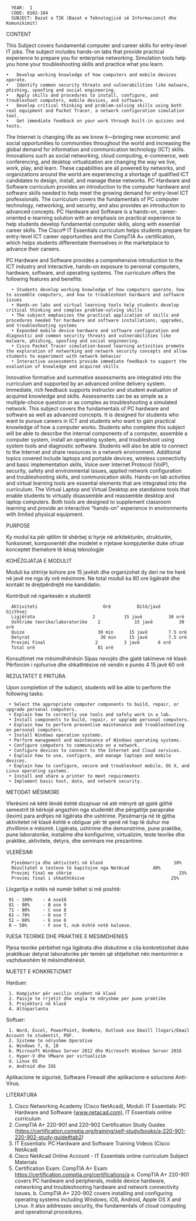
      YEAR:  1		
      CODE: 0102-104	 
      SUBJECT: Bazat e TIK (Bazat e Teknologjisë së Informacionit dhe Komunikimit)
   
CONTENT

This Subject covers fundamental computer and career skills for entry-level IT jobs. The subject includes hands-on labs that provide practical experience to prepare you for enterprise networking. Simulation tools help you hone your troubleshooting skills and practice what you learn.

    •   Develop working knowledge of how computers and mobile devices operate.
    •   Identify common security threats and vulnerabilities like malware, phishing, spoofing and social engineering.
    •   Apply skills and procedures to install, configure, and troubleshoot computers, mobile devices, and software.
    •   Develop critical thinking and problem-solving skills using both real equipment and Packet Tracer, a network configuration simulation tool.
    •   Get immediate feedback on your work through built-in quizzes and tests.

The Internet is changing life as we know it—bringing new economic and social opportunities to communities throughout the world and increasing the global demand for information and communication technology (ICT) skills. Innovations such as social networking, cloud computing, e-commerce, web conferencing, and desktop virtualization are changing the way we live, work, play, and learn. These capabilities are all powered by networks, and organizations around the world are experiencing a shortage of qualified ICT candidates to design, install, and manage these networks.
PC Hardware and Software curriculum provides an introduction to the computer hardware and software skills needed to help meet the growing demand for entry-level ICT professionals. The curriculum covers the fundamentals of PC computer technology, networking, and security, and also provides an introduction to advanced concepts. 
PC Hardware and Software is a hands-on, career-oriented e-learning solution with an emphasis on practical experience to help students develop fundamental computer skills, along with essential career skills. The Cisco® IT Essentials curriculum helps students prepare for entry-level ICT career opportunities and the CompTIA A+ certification, which helps students differentiate themselves in the marketplace to advance their careers.

PC Hardware and Software provides a comprehensive introduction to the ICT industry and interactive, hands-on exposure to personal computers, hardware, software, and operating systems. The curriculum offers the following features and benefits:

      • Students develop working knowledge of how computers operate, how to assemble computers, and how to troubleshoot hardware and software issues
      • Hands-on labs and virtual learning tools help students develop critical thinking and complex problem-solving skills
      • The subject emphasizes the practical application of skills and procedures needed for hardware and software installations, upgrades, and troubleshooting systems
      • Expanded mobile device hardware and software configuration and diagnostic and common security threats and vulnerabilities like malware, phishing, spoofing and social engineering.
      • Cisco Packet Tracer simulation-based learning activities promote the exploration of networking and network security concepts and allow students to experiment with network behavior
      • Interactive assessments provide immediate feedback to support the evaluation of knowledge and acquired skills 

Innovative formative and summative assessments are integrated into the curriculum and supported by an advanced online delivery system. Immediate, rich feedback supports instructor and student evaluation of acquired knowledge and skills. Assessments can be as simple as a multiple-choice question or as complex as troubleshooting a simulated network.
This subject covers the fundamentals of PC hardware and software as well as advanced concepts. It is designed for students who want to pursue careers in ICT and students who want to gain practical knowledge of how a computer works.
Students who complete this subject will be able to describe the internal components of a computer, assemble a computer system, install an operating system, and troubleshoot using system tools and diagnostic software. Students will also be able to connect to the Internet and share resources in a network environment. Additional topics covered include laptops and portable devices, wireless connectivity and basic implementation skills, Voice over Internet Protocol (VoIP), security, safety and environmental issues, applied network configuration and troubleshooting skills, and communication skills. 
Hands-on lab activities and virtual learning tools are essential elements that are integrated into the curriculum. The Virtual Laptop and Virtual Desktop are standalone tools that enable students to virtually disassemble and reassemble desktop and laptop computers. Both tools are designed to supplement classroom learning and provide an interactive “hands-on” experience in environments with limited physical equipment.

PURPOSE

Ky modul ka për qëllim të shërbej si hyrje në arkitekturën, strukturën, funksionet, komponentët dhe modelet e rrjetave kompjuterike duke ofruar konceptet themelore të kësaj teknologjie

KOHËZGJATJA E MODULIT

Moduli ka shtrirje kohore pre 15 javësh dhe organizohet dy deri ne tre herë në javë me nga dy orë mësimore. Ne total moduli ka 80 ore ligjëratë dhe kontakt te drejtpërdrejtë me kandidatin.

Kontributi nё ngarkesёn e studentit

      Aktiviteti 	                     Orë	      Ditë/javë	   Gjithsej
      Ligjërata	                     2	         15 javë	      30 orë
      Ushtrime teorike/laboratorike	   2	         15 javë	      30 orë
      Quize	                           30 min	   15 javë	      7.5 orë
      Detyrat	                        30 min	   15 javë	      7.5 orë
      Provimi Final	                  2	         3 javë	      6 orë
      Total orë			               81 orë

Konsultimet me mësimdhënësin	Sipas nevojës dhe gjatë takimeve në klasë.
Përforcim i njohurive dhe shkathtësive në vendin e punës	4	15 javë	60 orë

REZULTATET E PRITURA

Upon completion of the subject, students will be able to perform the following tasks:

     • Select the appropriate computer components to build, repair, or upgrade personal computers. 
     • Explain how to correctly use tools and safely work in a lab. 
     • Install components to build, repair, or upgrade personal computers. 
     • Explain how to perform preventive maintenance and troubleshooting on personal computers. 
     • Install Windows operation systems. 
     • Perform management and maintenance of Windows operating systems. 
     • Configure computers to communicate on a network. 
     • Configure devices to connect to the Internet and Cloud services. 
     • Explain how to use, configure, and manage laptops and mobile devices. 
     • Explain how to configure, secure and troubleshoot mobile, OS X, and Linux operating systems. 
     • Install and share a printer to meet requirements 
     • Implement basic host, data, and network security. 

METODAT MËSIMORE

Vlerësimi në këtë lëndë është dizajnuar në atë mënyrë që gjatë gjithë semestrit të kërkojë angazhim nga studentët dhe përgatitje paraprake (lexim) para ardhjes në ligjërata dhe ushtrime. 
Pjesëmarrja në të gjitha aktivitetet në klasë është e obliguar për të qenë në hap të duhur me zhvillimin e mësimit.
Ligjërata, ushtrime dhe demonstrime, pune praktike, pune laboratorike, instalime dhe konfigurime, virtualizim, teste teorike dhe praktike, aktivitete, detyra, dhe seminare me prezantime.

VLERËSIMI

      Pjesëmarrja dhe aktiviteti në klasë							10%
      Rezultatet e testeve të kapitujve nga NetAcad			40%
      Provimi final me shkrim									      25%
      Provimi final i shkathtësive								   25%

Llogaritja e notës në numër bëhet si më poshtë:

     91 - 100%    - A ose10
     81 - 90%     - B ose 9
     71 - 80%     - C ose 8
     61 – 70%     - D ose 7
     51 – 60%     - E ose 6
     0 – 50%      - F ose 5, nuk është notë kaluese.
  
PJESA TEORIKE DHE PRAKTIKE E MESIMDHENIES

Pjesa teorike përbëhet nga ligjërata dhe diskutime e cila konkretizohet duke praktikuar detyrat laboratorike për temën që shtjellohet nën mentorimin e vazhdueshëm të mësimdhënësit.

MJETET E KONKRETIZIMIT

Harduer:

     1.	Kompjuter për secilin student në klasë
     2.	Paisje te rrjetit dhe vegla te ndryshme per pune praktike
     3.	Projektori në klasë
     4.	Altoparlanta

Softuer:

     1.	Word, Excel, PowerPoint, OneNote, Outlook ose Emaill llogari/Email Account te studentit, PDF.
     2.	Sisteme te ndryshme Operative
     a.	Windows 7, 8, 10
     b.	Microsoft Windows Server 2012 dhe Microsoft Windows Server 2016
     c.	Hyper-V dhe VMware per virtualizim
     d.	Linux OS
     e.	Android dhe IOS
  
Aplikacione te sigurisë, Software Firewall dhe aplikacione e solucione Anti-Virus.

LITERATURA												
1.	Cisco Networking Academy (Cisco NetAcad), Moduli: IT Essentials: PC Hardware and Software (www.netacad.com), IT Essentials online curriculum
2.	CompTIA A+ 220-901 and 220-902 Certification Study Guides (https://certification.comptia.org/training/self-study/books/a-220-901-220-902-study-guide#tab2)
3.	IT Essentials: PC Hardware and Software Training Videos (Cisco NetAcad)
4.	Cisco NetAcad Online Account - IT Essentials online curriculum Subject Materials
5.	Certification Exam: CompTIA A+ Exam https://certification.comptia.org/certifications/a
a.	CompTIA A+ 220-901 covers PC hardware and peripherals, mobile device hardware, networking and troubleshooting hardware and network connectivity issues.
b.	CompTIA A+ 220-902 covers installing and configuring operating systems including Windows, iOS, Android, Apple OS X and Linux. It also addresses security, the fundamentals of cloud computing and operational procedures.
